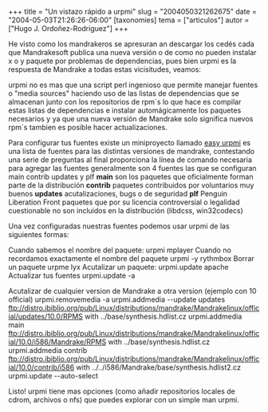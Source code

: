 +++
title = "Un vistazo rápido a urpmi"
slug = "2004050321262675"
date = "2004-05-03T21:26:26-06:00"
[taxonomies]
tema = ["articulos"]
autor = ["Hugo J. Ordoñez-Rodriguez"]
+++

He visto como los mandrakeros se apresuran an descargar los cedés cada
que Mandrakesoft publica una nueva versión o de como no pueden instalar
x o y paquete por problemas de dependencias, pues bien urpmi es la
respuesta de Mandrake a todas estas vicisitudes, veamos:

<!-- more -->


urpmi no es mas que una script perl ingenioso que permite manejar
fuentes o "media sources" haciendo uso de las listas de dependencias que
se almacenan junto con los repositorios de rpm´s lo que hace es compilar
estas listas de dependencias e instalar automágicamente los paquetes
necesarios y ya que una nueva versión de Mandrake solo significa nuevos
rpm´s tambien es posible hacer actualizaciones.

Para configurar tus fuentes existe un miniproyecto llamado [easy
urpmi](http://urpmi.org/easyurpmi/index.php) es una lista de fuentes
para las distintas versiones de mandrake, contestando una serie de
preguntas al final proporciona la línea de comando necesaria para
agregar las fuentes generalmente son 4 fuentes las que se configuran
main contrib updates y plf
**main** son los paquetes que oficialmente forman parte de la
distribución
**contrib** paquetes contribuidos por voluntarios muy buenos
**updates** acutalizaciones, bugs o de seguridad
**plf** Penguin Liberation Front paquetes que por su licencia
controversial o legalidad cuestionable no son incluídos en la
distribución (libdcss, win32codecs)

Una vez configuradas nuestras fuentes podemos usar urpmi de las
siguientes formas:

Cuando sabemos el nombre del paquete:
urpmi mplayer
Cuando no recordamos exactamente el nombre del paquete
urpmi -y rythmbox
Borrar un paquete
urpme lyx
Acutalizar un paquete:
urpmi.update apache
Actualizar tus fuentes
urpmi.update -a

Acutalizar de cualquier version de Mandrake a otra version (ejemplo con
10 official)
urpmi.removemedia -a
urpmi.addmedia --update updates
ftp://distro.ibiblio.org/pub/Linux/distributions/mandrake/Mandrakelinux/official/updates/10.0/RPMS
with ../base/synthesis.hdlist.cz urpmi.addmedia main
ftp://distro.ibiblio.org/pub/Linux/distributions/mandrake/Mandrakelinux/official/10.0/i586/Mandrake/RPMS
with ../base/synthesis.hdlist.cz urpmi.addmedia contrib
ftp://distro.ibiblio.org/pub/Linux/distributions/mandrake/Mandrakelinux/official/10.0/contrib/i586
with ../../i586/Mandrake/base/synthesis.hdlist2.cz
urpmi.update --auto-select

Listo! urpmi tiene mas opciones (como añadir repositorios locales de
cdrom, archivos o nfs) que puedes explorar con un simple man urpmi.
